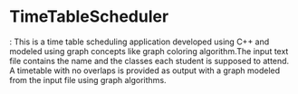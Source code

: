# TimeTableScheduler

: This is a time table scheduling application developed
using C++ and modeled using graph concepts like graph coloring algorithm.The input text
file contains the name and the classes each student is supposed to attend. A timetable
with no overlaps is provided as output with a graph modeled from the input file using
graph algorithms.
